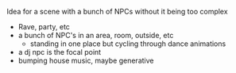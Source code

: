 Idea for a scene with a bunch of NPCs without it being too complex
 - Rave, party, etc
 - a bunch of NPC's in an area, room, outside, etc
   - standing in one place but cycling through dance animations
 - a dj npc is the focal point
 - bumping house music, maybe generative